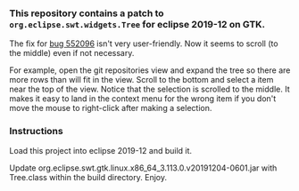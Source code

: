 <!--
Copyright (c) 2020, 2020 IBM Corporation and others.

This program and the accompanying materials
are made available under the terms of the Eclipse Public License 2.0
which accompanies this distribution, and is available at
https://www.eclipse.org/legal/epl-2.0/

SPDX-License-Identifier: EPL-2.0
-->
### This repository contains a patch to `org.eclipse.swt.widgets.Tree` for eclipse 2019-12 on GTK.

The fix for [bug 552096](https://bugs.eclipse.org/bugs/show_bug.cgi?id=552096) isn't very user-friendly. Now it seems to scroll (to the middle) even if not necessary.

For example, open the git repositories view and expand the tree so there are more rows than will fit in the view. Scroll to the bottom and select a item near the top of the view. Notice that the selection is scrolled to the middle. It makes it easy to land in the context menu for the wrong item if you don't move the mouse to right-click after making a selection.

### Instructions

Load this project into eclipse 2019-12 and build it.

Update org.eclipse.swt.gtk.linux.x86_64_3.113.0.v20191204-0601.jar with Tree.class within the build directory. Enjoy.
